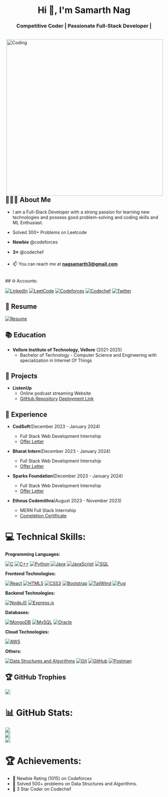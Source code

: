 
<h1 align="center">Hi 👋, I'm Samarth Nag</h1>
<h3 align="center"> Competitive Coder | Passionate Full-Stack Developer | </h3>
<br>
<img align="right" alt="Coding" width="500" src="https://appsmaventech.com/images/blog/Artificial-Intelligence-Web-Development-blog.jpg">

## 👨🏻‍💻 About Me 

- I am a Full-Stack Developer with a strong passion for learning new technologies and possess good problem-solving and coding skills and ML Enthusiast.
  
- Solved 300+ Problems on Leetcode

- **Newbie** @codeforces
- **3⭐** @codechef


- 📫 You can reach me at **nagsamarth3@gmail.com**

<br>
## 🌐 Accounts:

[![LinkedIn](https://img.shields.io/badge/LinkedIn-0A66C2.svg?style=for-the-badge&logo=LinkedIn&logoColor=white)](https://www.linkedin.com/in/samarth-nag-444b6b226/) 
[![LeetCode](https://img.shields.io/static/v1?style=for-the-badge&message=LeetCode&color=222222&logo=LeetCode&logoColor=FFA116&label=)](https://leetcode.com/samarthnag/) 
[![Codeforces](https://img.shields.io/badge/Codeforces-1F8ACB.svg?style=for-the-badge&logo=Codeforces&logoColor=white)](https://codeforces.com/profile/samarthcode1)
[![Codechef](https://img.shields.io/badge/CodeChef-5B4638.svg?style=for-the-badge&logo=CodeChef&logoColor=white)](https://www.codechef.com/users/samarthnag2)
[![Twitter](https://img.shields.io/badge/Twitter-1D9BF0.svg?style=for-the-badge&logo=Twitter&logoColor=white)](https://twitter.com/SamarthN28706)

## 📄 Resume 

[![Resume](https://img.shields.io/badge/View%20Resume-4285F4?style=for-the-badge&logo=Google%20Drive&logoColor=white)](https://drive.google.com/file/d/1T_De_9qTXkUOFQAMD6kq6Xlzfd3pqltq/view?usp=sharing)

## 📚 Education 
- **Vellore Institute of Technology, Vellore** (2021-2025)
  - Bachelor of Technology - Computer Science and Engineering with specialization in Internet Of Things
## 🚀 Projects 
- **ListenUp**
  - Online podcast streaming Website
  - [GitHub Repository](https://github.com/samarthcode1/Ethnus-Project)   [Deployment Link](https://ethnus-project-frontend.vercel.app/)

## 💼 Experience 

- **CodSoft**(December 2023 - January 2024)
   - Full Stack Web Development Internship
   - [Offer Letter](https://drive.google.com/file/d/1aU89gSpNPYULJS3juCGFaUQk3rkMJRdn/view?usp=sharing)

- **Bharat Intern**(December 2023 - January 2024)
  - Full Stack Web Development Internship
  - [Offer Letter](https://drive.google.com/file/d/1asbvlFWNOhGnZCmx4XdikEXK_7_Fwd_P/view?usp=sharing)

- **Sparks Foundation**(December 2023 - January 2024)
  - Full Stack Web Development Internship
  - [Offer Letter](https://drive.google.com/file/d/1kpT93GvOsa2yloIePtacqZuYP2q_vMT9/view?usp=sharing)
 
- **Ethnus Codemithra**(August 2023 - November 2023)
  - MERN Full Stack Internship
  - [Completion Certificate](https://drive.google.com/file/d/1dCGqrV8Ew05KlwwVhh_zq2zeHPsfeR6f/view?usp=sharing)  
# 💻 Technical Skills:
**Programming Languages:**

[![C](https://img.shields.io/badge/C-A8B9CC.svg?style=for-the-badge&logo=C&logoColor=black)](https://www.cprogramming.com/)
[![C++](https://img.shields.io/badge/C++-00599C.svg?style=for-the-badge&logo=C++&logoColor=white)](https://cplusplus.com/)
[![Python](https://img.shields.io/badge/Python-3776AB.svg?style=for-the-badge&logo=Python&logoColor=white)](https://www.python.org/)
[![Java](https://img.shields.io/badge/java-%23ED8B00.svg?style=for-the-badge&logo=java&logoColor=white)](https://www.java.com/en/)
[![JavaScript](https://img.shields.io/badge/JavaScript-F7DF1E.svg?style=for-the-badge&logo=JavaScript&logoColor=black)](https://developer.mozilla.org/en-US/docs/Web/JavaScript/)
[![SQL](https://img.shields.io/badge/SQL-4479A1.svg?style=for-the-badge&logo=MySQL&logoColor=white)](https://www.mysql.com/)

**Frontend Technologies:**

[![React](https://img.shields.io/badge/React-61DAFB.svg?style=for-the-badge&logo=React&logoColor=black)](https://reactjs.org/)
[![HTML5](https://img.shields.io/badge/HTML5-E34F26.svg?style=for-the-badge&logo=HTML5&logoColor=white)](https://developer.mozilla.org/en-US/docs/Web/HTML/)
[![CSS3](https://img.shields.io/badge/CSS3-1572B6.svg?style=for-the-badge&logo=CSS3&logoColor=white)](https://developer.mozilla.org/en-US/docs/Web/CSS/)
[![Bootstrap](https://img.shields.io/badge/Bootstrap-7952B3.svg?style=for-the-badge&logo=Bootstrap&logoColor=white)](https://getbootstrap.com/)
[![TailWind](https://img.shields.io/badge/Tailwind%20CSS-06B6D4.svg?style=for-the-badge&logo=Tailwind-CSS&logoColor=white)](https://tailwindcss.com/)
[![Pug](https://img.shields.io/badge/Pug-A86454.svg?style=for-the-badge&logo=Pug&logoColor=white)](https://pugjs.org/api/getting-started.html)

**Backend Technologies:**

[![NodeJS](https://img.shields.io/badge/Node.js-339933.svg?style=for-the-badge&logo=nodedotjs&logoColor=white)](https://nodejs.org/en/)
[![Express.js](https://img.shields.io/badge/Express-000000.svg?style=for-the-badge&logo=Express&logoColor=white)](https://expressjs.com/)

**Databases:**

[![MongoDB](https://img.shields.io/badge/MongoDB-47A248.svg?style=for-the-badge&logo=MongoDB&logoColor=white)](https://www.mongodb.com/)
[![MySQL](https://img.shields.io/badge/MySQL-4479A1.svg?style=for-the-badge&logo=MySQL&logoColor=white)](https://www.mysql.com/)
[![Oracle](https://img.shields.io/badge/Oracle-F80000.svg?style=for-the-badge&logo=Oracle&logoColor=white)](https://www.oracle.com/in/)


**Cloud Technologies:**

[![AWS](https://img.shields.io/badge/Amazon%20AWS-232F3E.svg?style=for-the-badge&logo=Amazon-AWS&logoColor=white)](https://aws.amazon.com/)


**Others:**

[![Data Structures and Algorithms](https://img.shields.io/badge/Data%20Structures%20and%20Algorithms-808080.svg?style=for-the-badge&logo=DataCamp&logoColor=white)](https://techdevguide.withgoogle.com/paths/data-structures-and-algorithms/)
[![Git](https://img.shields.io/static/v1?style=for-the-badge&message=Git&color=F05032&logo=Git&logoColor=FFFFFF&label=)](https://git-scm.com/)
[![GitHub](https://img.shields.io/static/v1?style=for-the-badge&message=GitHub&color=181717&logo=GitHub&logoColor=FFFFFF&label=)](https://github.com/)
[![Postman](https://img.shields.io/badge/Postman-FF6C37?style=for-the-badge&logo=postman&logoColor=white)](https://www.postman.com/)

## 🏆 GitHub Trophies

![](https://github-profile-trophy.vercel.app/?username=samarthcode1&theme=tokyonight&no-frame=false&no-bg=false&margin-w=4)

# 📊 GitHub Stats:
![](https://github-readme-stats.vercel.app/api?username=samarthcode1&theme=tokyonight&hide_border=false&include_all_commits=true&count_private=true)<br/>
![](https://github-readme-streak-stats.herokuapp.com/?user=samarthcode1&theme=tokyonight&hide_border=false)<br/>
![](https://github-readme-stats.vercel.app/api/top-langs/?username=samarthcode1&theme=tokyonight&hide_border=false&include_all_commits=true&count_private=true&layout=compact)


# 🏆 Achievements:

- 🌟 Newbie Rating (1015) on Codeforces
- 🌟 Solved 500+ problems on Data Structures and Algorithms.
- 🌟 3 Star Coder on Codechef





